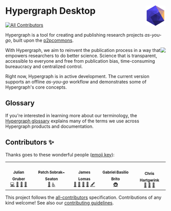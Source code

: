 # Hypergraph Desktop <img src="https://raw.githubusercontent.com/hypergraph-xyz/design/master/hypergraph-logomark-1024-square.png" align="right" height="64" />

<!-- ALL-CONTRIBUTORS-BADGE:START - Do not remove or modify this section -->

[![All Contributors](https://img.shields.io/badge/all_contributors-5-orange.svg?style=flat-square)](#contributors-)

<!-- ALL-CONTRIBUTORS-BADGE:END -->

Hypergraph is a tool for creating and publishing research projects _as-you-go_, built upon the [p2pcommons](https://p2pcommons.com).

<img src="/docs/screenshots/screenshot-content.png" align="right" height="300" />

With Hypergraph, we aim to reinvent the publication process in a way that empowers researchers to do better science. Science that is transparent, accessible to everyone and free from publication bias, time-consuming bureaucracy and centralized control.

Right now, Hypergraph is in active development. The current version supports an offline _as-you-go_ workflow and demonstrates some of Hypergraph's core concepts.

## Glossary

If you're interested in learning more about our terminology, the [Hypergraph glossary](https://www.notion.so/Glossary-d4bdf18fb4624c049c7a2663559ef5ad) explains many of the terms we use across Hypergraph products and documentation.

## Contributors ✨

Thanks goes to these wonderful people ([emoji key](https://allcontributors.org/docs/en/emoji-key)):

<!-- ALL-CONTRIBUTORS-LIST:START - Do not remove or modify this section -->
<!-- prettier-ignore-start -->
<!-- markdownlint-disable -->
<table>
  <tr>
    <td align="center"><a href="http://twitter.com/juliangruber/"><img src="https://avatars2.githubusercontent.com/u/10247?v=4" width="100px;" alt=""/><br /><sub><b>Julian Gruber</b></sub></a><br /><a href="https://github.com/hypergraph-xyz/desktop/commits?author=juliangruber" title="Code">💻</a> <a href="https://github.com/hypergraph-xyz/desktop/commits?author=juliangruber" title="Documentation">📖</a> <a href="#ideas-juliangruber" title="Ideas, Planning, & Feedback">🤔</a> <a href="#maintenance-juliangruber" title="Maintenance">🚧</a></td>
    <td align="center"><a href="http://sobrakseaton.com"><img src="https://avatars3.githubusercontent.com/u/28573875?v=4" width="100px;" alt=""/><br /><sub><b>Patch Sobrak-Seaton</b></sub></a><br /><a href="#design-psobrakseaton" title="Design">🎨</a> <a href="#a11y-psobrakseaton" title="Accessibility">️️️️♿️</a></td>
    <td align="center"><a href="https://github.com/jameslibscie"><img src="https://avatars2.githubusercontent.com/u/59870484?v=4" width="100px;" alt=""/><br /><sub><b>James Lomas</b></sub></a><br /><a href="#projectManagement-jameslibscie" title="Project Management">📆</a> <a href="#ideas-jameslibscie" title="Ideas, Planning, & Feedback">🤔</a> <a href="https://github.com/hypergraph-xyz/desktop/issues?q=author%3Ajameslibscie" title="Bug reports">🐛</a> <a href="#userTesting-jameslibscie" title="User Testing">📓</a> <a href="#content-jameslibscie" title="Content">🖋</a></td>
    <td align="center"><a href="https://www.linkedin.com/in/gabriel-basilio-brito"><img src="https://avatars1.githubusercontent.com/u/8752823?v=4" width="100px;" alt=""/><br /><sub><b>Gabriel Basilio Brito</b></sub></a><br /><a href="#infra-GabrielBB" title="Infrastructure (Hosting, Build-Tools, etc)">🚇</a></td>
    <td align="center"><a href="https://chjh.nl"><img src="https://avatars0.githubusercontent.com/u/2946344?v=4" width="100px;" alt=""/><br /><sub><b>Chris Hartgerink</b></sub></a><br /><a href="#ideas-chartgerink" title="Ideas, Planning, & Feedback">🤔</a> <a href="https://github.com/hypergraph-xyz/desktop/issues?q=author%3Achartgerink" title="Bug reports">🐛</a> <a href="#userTesting-chartgerink" title="User Testing">📓</a></td>
  </tr>
</table>

<!-- markdownlint-enable -->
<!-- prettier-ignore-end -->

<!-- ALL-CONTRIBUTORS-LIST:END -->

This project follows the [all-contributors](https://github.com/all-contributors/all-contributors) specification. Contributions of any kind welcome! See also our [contributing guidelines](CONTRIBUTING.md).
